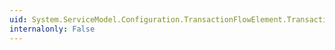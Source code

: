 ```yaml
---
uid: System.ServiceModel.Configuration.TransactionFlowElement.TransactionProtocol
internalonly: False
---
```

